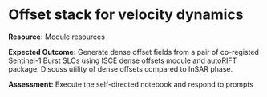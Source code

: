 # Offset stack for velocity dynamics

**Resource:** Module resources

**Expected Outcome:** Generate dense offset fields from a pair of co-registed Sentinel-1 Burst SLCs using ISCE dense offsets module and autoRIFT package. Discuss utility of dense offsets compared to InSAR phase.

**Assessment:** Execute the self-directed notebook and respond to prompts
